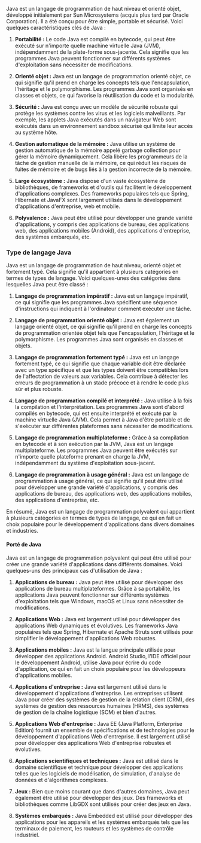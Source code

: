 Java est un langage de programmation de haut niveau et orienté objet, développé initialement par Sun Microsystems (acquis plus tard par Oracle Corporation). Il a été conçu pour être simple, portable et sécurisé. Voici quelques caractéristiques clés de Java :

1. **Portabilité :** Le code Java est compilé en bytecode, qui peut être exécuté sur n'importe quelle machine virtuelle Java (JVM), indépendamment de la plate-forme sous-jacente. Cela signifie que les programmes Java peuvent fonctionner sur différents systèmes d'exploitation sans nécessiter de modifications.

2. **Orienté objet :** Java est un langage de programmation orienté objet, ce qui signifie qu'il prend en charge les concepts tels que l'encapsulation, l'héritage et le polymorphisme. Les programmes Java sont organisés en classes et objets, ce qui favorise la réutilisation du code et la modularité.

3. **Sécurité :** Java est conçu avec un modèle de sécurité robuste qui protège les systèmes contre les virus et les logiciels malveillants. Par exemple, les applets Java exécutés dans un navigateur Web sont exécutés dans un environnement sandbox sécurisé qui limite leur accès au système hôte.

4. **Gestion automatique de la mémoire :** Java utilise un système de gestion automatique de la mémoire appelé garbage collection pour gérer la mémoire dynamiquement. Cela libère les programmeurs de la tâche de gestion manuelle de la mémoire, ce qui réduit les risques de fuites de mémoire et de bugs liés à la gestion incorrecte de la mémoire.

5. **Large écosystème :** Java dispose d'un vaste écosystème de bibliothèques, de frameworks et d'outils qui facilitent le développement d'applications complexes. Des frameworks populaires tels que Spring, Hibernate et JavaFX sont largement utilisés dans le développement d'applications d'entreprise, web et mobile.

6. **Polyvalence :** Java peut être utilisé pour développer une grande variété d'applications, y compris des applications de bureau, des applications web, des applications mobiles (Android), des applications d'entreprise, des systèmes embarqués, etc.

### Type de langage Java

Java est un langage de programmation de haut niveau, orienté objet et fortement typé. Cela signifie qu'il appartient à plusieurs catégories en termes de types de langage. Voici quelques-unes des catégories dans lesquelles Java peut être classé :

1. **Langage de programmation impératif :** Java est un langage impératif, ce qui signifie que les programmes Java spécifient une séquence d'instructions qui indiquent à l'ordinateur comment exécuter une tâche.

2. **Langage de programmation orienté objet :** Java est également un langage orienté objet, ce qui signifie qu'il prend en charge les concepts de programmation orientée objet tels que l'encapsulation, l'héritage et le polymorphisme. Les programmes Java sont organisés en classes et objets.

3. **Langage de programmation fortement typé :** Java est un langage fortement typé, ce qui signifie que chaque variable doit être déclarée avec un type spécifique et que les types doivent être compatibles lors de l'affectation de valeurs aux variables. Cela contribue à détecter les erreurs de programmation à un stade précoce et à rendre le code plus sûr et plus robuste.

4. **Langage de programmation compilé et interprété :** Java utilise à la fois la compilation et l'interprétation. Les programmes Java sont d'abord compilés en bytecode, qui est ensuite interprété et exécuté par la machine virtuelle Java (JVM). Cela permet à Java d'être portable et de s'exécuter sur différentes plateformes sans nécessiter de modifications.

5. **Langage de programmation multiplateforme :** Grâce à sa compilation en bytecode et à son exécution par la JVM, Java est un langage multiplateforme. Les programmes Java peuvent être exécutés sur n'importe quelle plateforme prenant en charge la JVM, indépendamment du système d'exploitation sous-jacent.

6. **Langage de programmation à usage général :** Java est un langage de programmation à usage général, ce qui signifie qu'il peut être utilisé pour développer une grande variété d'applications, y compris des applications de bureau, des applications web, des applications mobiles, des applications d'entreprise, etc.

En résumé, Java est un langage de programmation polyvalent qui appartient à plusieurs catégories en termes de types de langage, ce qui en fait un choix populaire pour le développement d'applications dans divers domaines et industries.

#### Porté de Java

Java est un langage de programmation polyvalent qui peut être utilisé pour créer une grande variété d'applications dans différents domaines. Voici quelques-uns des principaux cas d'utilisation de Java :

1. **Applications de bureau :** Java peut être utilisé pour développer des applications de bureau multiplateformes. Grâce à sa portabilité, les applications Java peuvent fonctionner sur différents systèmes d'exploitation tels que Windows, macOS et Linux sans nécessiter de modifications.

2. **Applications Web :** Java est largement utilisé pour développer des applications Web dynamiques et évolutives. Les frameworks Java populaires tels que Spring, Hibernate et Apache Struts sont utilisés pour simplifier le développement d'applications Web robustes.

3. **Applications mobiles :** Java est la langue principale utilisée pour développer des applications Android. Android Studio, l'IDE officiel pour le développement Android, utilise Java pour écrire du code d'application, ce qui en fait un choix populaire pour les développeurs d'applications mobiles.

4. **Applications d'entreprise :** Java est largement utilisé dans le développement d'applications d'entreprise. Les entreprises utilisent Java pour créer des systèmes de gestion de la relation client (CRM), des systèmes de gestion des ressources humaines (HRMS), des systèmes de gestion de la chaîne logistique (SCM) et bien d'autres.

5. **Applications Web d'entreprise :** Java EE (Java Platform, Enterprise Edition) fournit un ensemble de spécifications et de technologies pour le développement d'applications Web d'entreprise. Il est largement utilisé pour développer des applications Web d'entreprise robustes et évolutives.

6. **Applications scientifiques et techniques :** Java est utilisé dans le domaine scientifique et technique pour développer des applications telles que les logiciels de modélisation, de simulation, d'analyse de données et d'algorithmes complexes.

7. **Jeux :** Bien que moins courant que dans d'autres domaines, Java peut également être utilisé pour développer des jeux. Des frameworks et bibliothèques comme LibGDX sont utilisés pour créer des jeux en Java.

8. **Systèmes embarqués :** Java Embedded est utilisé pour développer des applications pour les appareils et les systèmes embarqués tels que les terminaux de paiement, les routeurs et les systèmes de contrôle industriel.

